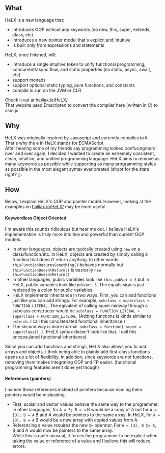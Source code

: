 ## What
HeLX is a new language that:  
* introduces OOP without any keywords (no new, this, super, extends, class, etc)  
* introduces a new pointer model that's explicit and intuitive  
* is built only from expressions and statements  

HeLX, once finished, will:  
* introduce a single intuitive token to unify functional programming, concurrent/async flow, and static properties (no static, async, await, etc)  
* support monads
* support optional static typing, pure functions, and constants
* compile to run on the JVM or CLR

Check it out at [hailiax.io/HeLX/](https://hailiax.io/HeLX/)  
That website used Emscripten to convert the compiler here (written in C) to asm.js
  
## Why
HeLX was originally inspired by Javascript and currently compiles to it. That's why the e in HeLX stands for ECMAScript.  
After hearing some of my friends say programming looked confusing/hard over and over again, I decided I wanted to create an extremely consistent, clean, intuitive, and unified programming language. HeLX aims to remove as many keywords as possible while supporting as many programming styles as possible in the most elegant syntax ever created (shoot for the stars right? ;).  
  
## How  
Below, I explain HeLX's OOP and pointer model. However, looking at the examples on [hailiax.io/HeLX/](https://hailiax.io/HeLX/) may be more useful.
#### Keywordless Object Oriented
I'm aware this sounds ridiculous but hear me out. I believe HeLX's implementation is truly more intuitive and powerful than current OOP models.  
* In other languages, objects are typically created using `new` on a class/function/etc. In HeLX, objects are created by simply calling a function that doesn't return anything. In other words `thisFunctionReturnsSomething()` behaves normally but `thisFunctionDoesntReturn()` is basically `new thisFunctionDoesntReturn()`  
* In other languages, public variables look like `this.pubVar = 5` but in HeLX, public variables look like `pubVar: 5`. The equals sign is just replaced by a colon for public variables.  
* HeLX implements inheritance in two ways. First, you can add functions just like you can add strings. For example, `subclass = superclass + FUNCTION_LITERAL`. The eqivalent of calling super midway through a subclass constructor would be `subclass = FUNCTION_LITERAL + superclass + FUNCTION_LITERAL`. (Adding functions is kinda similar to `extends`. I call this concatenated functional inheritance.)  
* The second way is more normal. `subclass = function{ super = superclass() }`. (HeLX syntax doesn't look like that. I call this encapsulated functional inheritance)  

Since you can add functions and strings, HeLX also allows you to add arrays and objects. I think being able to plainly add first-class functions opens up a lot of flexibility. In addition, since keywords are not functions, removing them makes integrating OOP and FP easier. (functional programming features aren't done yet though)  

#### References (pointers)  
I named these references instead of pointers because naming them pointers would be misleading.  
* First, scalar and vector values behave the same way to the programmer. In other languages, for `A = 3; B = a` B would be a copy of A but for `A = [3]; B = A` B and A would be pointers to the same array. In HeLX, for `A = [3], B = A` B would be a new array with copied values from A.  
* Referencing a value requires the new `@=` operator. For `A = [3], B @= A`, B and A would now be pointers to the same array.  
While this is quite unusual, it forces the programmer to be explicit when taking the value or reference of a value and I believe this will reduce errors.
